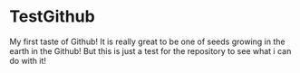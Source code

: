 # TestGithub
My first taste of Github! It is really great to be one of seeds growing in the earth in the Github!
But this is just a test for the repository to see what i can do with it!
